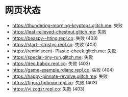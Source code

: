 # 网页状态
- https://thundering-morning-kryptops.glitch.me: 失败
- https://leaf-relieved-chestnut.glitch.me: 失败
- https://beaspy--hting.repl.co: 失败 (403)
- https://start--stpstyc.repl.co: 失败 (403)
- https://reminiscent- Plastic-cheek.glitch.me: 失败
- https://special-tiny-run.glitch.me: 失败
- https://deo.babox.repl.co: 失败 (403)
- https://game-example.rdianc.repl.co: 失败 (404)
- https://happy-pinnate-revolve.glitch.me: 失败
- https://figura.hpbmm.repl.co: 失败 (403)
- https://vi.zogzr.repl.co: 失败 (403)
